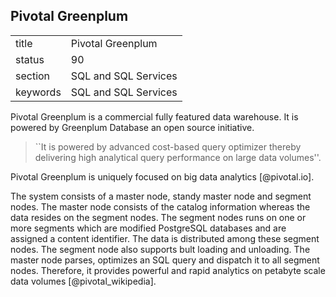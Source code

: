 ## Pivotal Greenplum


|          |                      |
| -------- | -------------------- |
| title    | Pivotal Greenplum    | 
| status   | 90                   |
| section  | SQL and SQL Services |
| keywords | SQL and SQL Services |



Pivotal Greenplum is a commercial fully featured data warehouse. It is
powered by Greenplum Database an open source initiative.

> ``It is powered by advanced cost-based query optimizer thereby
> delivering high analytical query performance on large data volumes''.

Pivotal Greenplum is uniquely focused on big data analytics
[@pivotal.io].

The system consists of a master node, standy master node and segment
nodes. The master node consists of the catalog information whereas the
data resides on the segment nodes.  The segment nodes runs on one or
more segments which are modified PostgreSQL databases and are assigned
a content identifier. The data is distributed among these segment
nodes. The segment node also supports bult loading and unloading. The
master node parses, optimizes an SQL query and dispatch it to all
segment nodes. Therefore, it provides powerful and rapid analytics on
petabyte scale data volumes [@pivotal_wikipedia].
     
